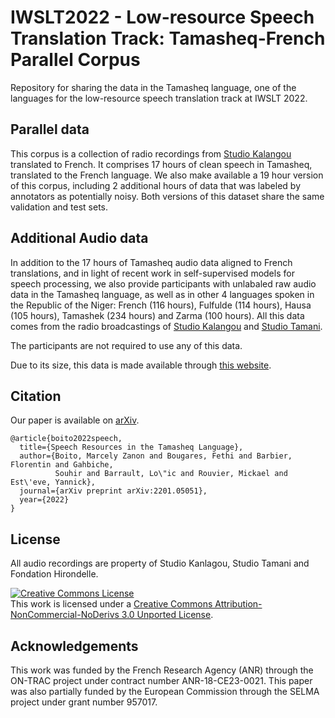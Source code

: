 # IWSLT2022 - Low-resource Speech Translation Track: Tamasheq-French Parallel Corpus

Repository for sharing the data in the Tamasheq language, one of the languages for the low-resource speech translation track at IWSLT 2022.

## Parallel data
This corpus is a collection of radio recordings from [Studio Kalangou](https://www.studiokalangou.org/) translated to French. It comprises 17 hours of clean speech in Tamasheq, translated to the French language. We also make available a 19 hour version of this corpus, including 2 additional hours of data that was labeled by annotators as potentially noisy. Both versions of this dataset share the same validation and test sets. 

## Additional Audio data
In addition to the 17 hours of Tamasheq audio data aligned to French translations, and in light of recent work in self-supervised models for speech processing, we also provide participants with unlabaled raw audio data in the Tamasheq language, as well as in other 4 languages spoken in the Republic of the Niger: French (116 hours), Fulfulde (114 hours), Hausa (105 hours), Tamashek (234 hours) and Zarma (100 hours). All this data comes from the radio broadcastings of [Studio Kalangou](https://www.studiokalangou.org/) and [Studio Tamani](https://www.studiotamani.org/).

The participants are not required to use any of this data. 

Due to its size, this data is made available through [this website](https://demo-lia.univ-avignon.fr/studios-tamani-kalangou/).

## Citation 
Our paper is available on [arXiv](https://arxiv.org/abs/2201.05051).

```
@article{boito2022speech,
  title={Speech Resources in the Tamasheq Language},
  author={Boito, Marcely Zanon and Bougares, Fethi and Barbier, Florentin and Gahbiche, 
          Souhir and Barrault, Lo\"ic and Rouvier, Mickael and Est\'eve, Yannick},
  journal={arXiv preprint arXiv:2201.05051},
  year={2022}
}
```

## License
All audio recordings are property of Studio Kanlagou, Studio Tamani and Fondation Hirondelle. 

<a rel="license" href="http://creativecommons.org/licenses/by-nc-nd/3.0/"><img alt="Creative Commons License" style="border-width:0" src="https://i.creativecommons.org/l/by-nc-nd/3.0/88x31.png" /></a><br />This work is licensed under a <a rel="license" href="http://creativecommons.org/licenses/by-nc-nd/3.0/">Creative Commons Attribution-NonCommercial-NoDerivs 3.0 Unported License</a>.

## Acknowledgements
This work was funded by the French Research Agency (ANR) through the ON-TRAC project under contract number ANR-18-CE23-0021. This paper was also partially funded by the European Commission through the SELMA project under grant number 957017.
